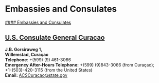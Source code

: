 # Embassies and Consulates

[#### Embassies and Consulates](javascript:void(0); "Embassies and Consulates")

## [U.S. Consulate General Curacao](https://cw.usconsulate.gov/)

**J.B. Gorsiraweg 1,  
Willemstad, Curaçao  
Telephone**: +(599) (9) 461-3066  
**Emergency After-Hours Telephone:** +(599) (9)843-3066 (from Curaçao); +1-(503)-420-3115 (from the United States)  
**Email:** [ACSCuracao@state.gov](mailto:ACSCuracao@state.gov)